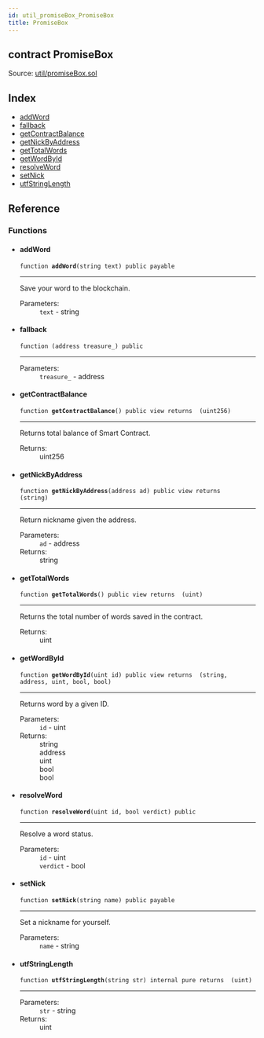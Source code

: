 ```yaml
---
id: util_promiseBox_PromiseBox
title: PromiseBox
---
```


<div class="contract-doc"><div class="contract"><h2 class="contract-header"><span class="contract-kind">contract</span> PromiseBox</h2><div class="source">Source: <a href="https://github.com/FriendlyUser/solidity-smart-contracts.git//blob/v0.1.0/contracts/util/promiseBox.sol" target="_blank">util/promiseBox.sol</a></div></div><div class="index"><h2>Index</h2><ul><li><a href="util_promiseBox_PromiseBox.html#addWord">addWord</a></li><li><a href="util_promiseBox_PromiseBox.html#">fallback</a></li><li><a href="util_promiseBox_PromiseBox.html#getContractBalance">getContractBalance</a></li><li><a href="util_promiseBox_PromiseBox.html#getNickByAddress">getNickByAddress</a></li><li><a href="util_promiseBox_PromiseBox.html#getTotalWords">getTotalWords</a></li><li><a href="util_promiseBox_PromiseBox.html#getWordById">getWordById</a></li><li><a href="util_promiseBox_PromiseBox.html#resolveWord">resolveWord</a></li><li><a href="util_promiseBox_PromiseBox.html#setNick">setNick</a></li><li><a href="util_promiseBox_PromiseBox.html#utfStringLength">utfStringLength</a></li></ul></div><div class="reference"><h2>Reference</h2><div class="functions"><h3>Functions</h3><ul><li><div class="item function"><span id="addWord" class="anchor-marker"></span><h4 class="name">addWord</h4><div class="body"><code class="signature">function <strong>addWord</strong><span>(string text) </span><span>public </span><span>payable </span></code><hr/><div class="description"><p>Save your word to the blockchain.</p></div><dl><dt><span class="label-parameters">Parameters:</span></dt><dd><div><code>text</code> - string</div></dd></dl></div></div></li><li><div class="item function"><span id="fallback" class="anchor-marker"></span><h4 class="name">fallback</h4><div class="body"><code class="signature">function <strong></strong><span>(address treasure_) </span><span>public </span></code><hr/><dl><dt><span class="label-parameters">Parameters:</span></dt><dd><div><code>treasure_</code> - address</div></dd></dl></div></div></li><li><div class="item function"><span id="getContractBalance" class="anchor-marker"></span><h4 class="name">getContractBalance</h4><div class="body"><code class="signature">function <strong>getContractBalance</strong><span>() </span><span>public </span><span>view </span><span>returns  (uint256) </span></code><hr/><div class="description"><p>Returns total balance of Smart Contract.</p></div><dl><dt><span class="label-return">Returns:</span></dt><dd>uint256</dd></dl></div></div></li><li><div class="item function"><span id="getNickByAddress" class="anchor-marker"></span><h4 class="name">getNickByAddress</h4><div class="body"><code class="signature">function <strong>getNickByAddress</strong><span>(address ad) </span><span>public </span><span>view </span><span>returns  (string) </span></code><hr/><div class="description"><p>Return nickname given the address.</p></div><dl><dt><span class="label-parameters">Parameters:</span></dt><dd><div><code>ad</code> - address</div></dd><dt><span class="label-return">Returns:</span></dt><dd>string</dd></dl></div></div></li><li><div class="item function"><span id="getTotalWords" class="anchor-marker"></span><h4 class="name">getTotalWords</h4><div class="body"><code class="signature">function <strong>getTotalWords</strong><span>() </span><span>public </span><span>view </span><span>returns  (uint) </span></code><hr/><div class="description"><p>Returns the total number of words saved in the contract.</p></div><dl><dt><span class="label-return">Returns:</span></dt><dd>uint</dd></dl></div></div></li><li><div class="item function"><span id="getWordById" class="anchor-marker"></span><h4 class="name">getWordById</h4><div class="body"><code class="signature">function <strong>getWordById</strong><span>(uint id) </span><span>public </span><span>view </span><span>returns  (string, address, uint, bool, bool) </span></code><hr/><div class="description"><p>Returns word by a given ID.</p></div><dl><dt><span class="label-parameters">Parameters:</span></dt><dd><div><code>id</code> - uint</div></dd><dt><span class="label-return">Returns:</span></dt><dd>string</dd><dd>address</dd><dd>uint</dd><dd>bool</dd><dd>bool</dd></dl></div></div></li><li><div class="item function"><span id="resolveWord" class="anchor-marker"></span><h4 class="name">resolveWord</h4><div class="body"><code class="signature">function <strong>resolveWord</strong><span>(uint id, bool verdict) </span><span>public </span></code><hr/><div class="description"><p>Resolve a word status.</p></div><dl><dt><span class="label-parameters">Parameters:</span></dt><dd><div><code>id</code> - uint</div><div><code>verdict</code> - bool</div></dd></dl></div></div></li><li><div class="item function"><span id="setNick" class="anchor-marker"></span><h4 class="name">setNick</h4><div class="body"><code class="signature">function <strong>setNick</strong><span>(string name) </span><span>public </span><span>payable </span></code><hr/><div class="description"><p>Set a nickname for yourself.</p></div><dl><dt><span class="label-parameters">Parameters:</span></dt><dd><div><code>name</code> - string</div></dd></dl></div></div></li><li><div class="item function"><span id="utfStringLength" class="anchor-marker"></span><h4 class="name">utfStringLength</h4><div class="body"><code class="signature">function <strong>utfStringLength</strong><span>(string str) </span><span>internal </span><span>pure </span><span>returns  (uint) </span></code><hr/><dl><dt><span class="label-parameters">Parameters:</span></dt><dd><div><code>str</code> - string</div></dd><dt><span class="label-return">Returns:</span></dt><dd>uint</dd></dl></div></div></li></ul></div></div></div>
